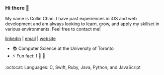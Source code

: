 ### Hi there 👋

My name is Collin Chan. I have past experiences in iOS and web development and am  always looking to learn, grow, and apply my skillset in various environments. Feel free to contact me!

[linkedin](https://www.linkedin.com/in/chan-collin) | [email](mailto:chancollin5101@gmail.com?subject=[GitHub]) | <a href="https://chancollin5101.github.io" target="_blank">website</a>

- 📚 Computer Science at the University of Toronto
- ⚡ Fun fact: I :green_heart: :dog:

:octocat: Languages: C, Swift, Ruby, Java, Python, and JavaScript
